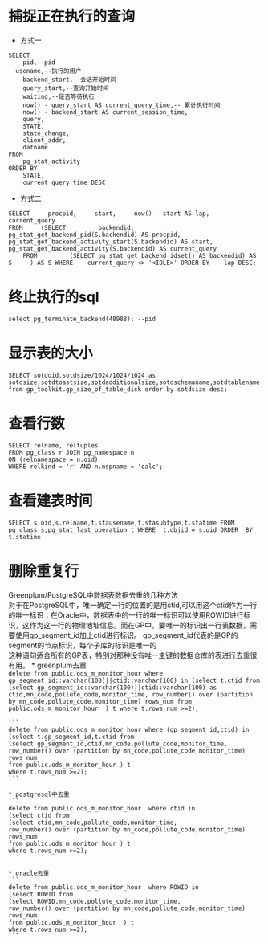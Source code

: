 # 捕捉正在执行的查询  
*  方式一
```
SELECT
	pid,--pid
  usename,--执行的用户
	backend_start,--会话开始时间
	query_start,--查询开始时间
	waiting,--是否等待执行
	now() - query_start AS current_query_time,-- 累计执行时间
	now() - backend_start AS current_session_time,
	query,
	STATE,
	state_change,
	client_addr,
	datname 
FROM
	pg_stat_activity 
ORDER BY
	STATE,
	current_query_time DESC
```
*   方式二
```
SELECT     procpid,     start,     now() - start AS lap,     current_query 
FROM     (SELECT         backendid,         pg_stat_get_backend_pid(S.backendid) AS procpid,         pg_stat_get_backend_activity_start(S.backendid) AS start,       pg_stat_get_backend_activity(S.backendid) AS current_query 
    FROM         (SELECT pg_stat_get_backend_idset() AS backendid) AS S     ) AS S WHERE    current_query <> '<IDLE>' ORDER BY    lap DESC;
```
# 终止执行的sql  
`select pg_terminate_backend(48988); --pid`

# 显示表的大小  
`SELECT sotdoid,sotdsize/1024/1024/1024 as sotdsize,sotdtoastsize,sotdadditionalsize,sotdschemaname,sotdtablename from gp_toolkit.gp_size_of_table_disk order by sotdsize desc;`

# 查看行数 
```
SELECT relname, reltuples 
FROM pg_class r JOIN pg_namespace n 
ON (relnamespace = n.oid) 
WHERE relkind = 'r' AND n.nspname = 'calc';
```

# 查看建表时间
`SELECT s.oid,s.relname,t.stausename,t.stasubtype,t.statime FROM pg_class s,pg_stat_last_operation t WHERE  t.objid = s.oid ORDER  BY t.statime`

# 删除重复行  
Greenplum/PostgreSQL中数据表数据去重的几种方法  
对于在PostgreSQL中，唯一确定一行的位置的是用ctid,可以用这个ctid作为一行的唯一标识；在Oracle中，数据表中的一行的唯一标识可以使用ROWID进行标识，这作为这一行的物理地址信息。而在GP中，要唯一的标识出一行表数据，需要使用gp_segment_id加上ctid进行标识。 gp_segment_id代表的是GP的segment的节点标识，每个子库的标识是唯一的  
这种语句适合所有的GP表，特别对那种没有唯一主键的数据仓库的表进行去重很有用。
	* greenplum去重  
	```
	delete from public.ods_m_monitor_hour where gp_segment_id::varchar(100)||ctid::varchar(100) in
	(select t.ctid from
	(select gp_segment_id::varchar(100)||ctid::varchar(100) as ctid,mn_code,pollute_code,monitor_time,
	row_number() over (partition by mn_code,pollute_code,monitor_time) rows_num
	from public.ods_m_monitor_hour  ) t
	where t.rows_num >=2);
	```
	
	```
	delete from public.ods_m_monitor_hour where (gp_segment_id,ctid) in
	(select t.gp_segment_id,t.ctid from
	(select gp_segment_id,ctid,mn_code,pollute_code,monitor_time,
	row_number() over (partition by mn_code,pollute_code,monitor_time) rows_num
	from public.ods_m_monitor_hour ) t
	where t.rows_num >=2);
	```

	* postgresql中去重  
	```
	delete from public.ods_m_monitor_hour  where ctid in
	(select ctid from
	(select ctid,mn_code,pollute_code,monitor_time,
	row_number() over (partition by mn_code,pollute_code,monitor_time) rows_num
	from public.ods_m_monitor_hour ) t
	where t.rows_num >=2);
	```
	
	* oracle去重  
	```
	delete from public.ods_m_monitor_hour  where ROWID in
	(select ROWID from
	(select ROWID,mn_code,pollute_code,monitor_time,
	row_number() over (partition by mn_code,pollute_code,monitor_time) rows_num
	from public.ods_m_monitor_hour  ) t
	where t.rows_num >=2);
	```
